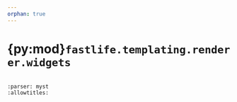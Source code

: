 ```yaml
---
orphan: true
---
```


# {py:mod}`fastlife.templating.renderer.widgets`

```{py:module} fastlife.templating.renderer.widgets
```

```{autodoc2-docstring} fastlife.templating.renderer.widgets
:parser: myst
:allowtitles:
```
